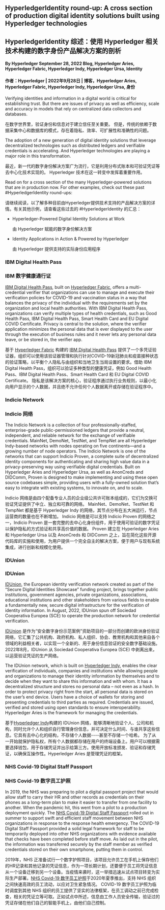 ## HyperledgerIdentity round-up: A cross section of production digital identity solutions built using Hyperledger technologies
## HyperledgerIdentity 综述：使用 Hyperledger 相关技术构建的数字身份产品解决方案的剖析

#### By Hyperledger September 28, 2022 Blog, Hyperledger Aries, Hyperledger Fabric, Hyperledger Indy, Hyperledger Ursa, Identity
#### 作者：Hyperledger | 2022年9月28日 | 博客，Hyperledger Aries, Hyperledger Fabric, Hyperledger Indy, Hyperledger Ursa, 身份

Verifying identities and information in a digital world is critical for establishing trust. But there are issues of privacy as well as efficiency, scale and accuracy in models that rely on centralized data collectors and databases. 

在数字世界里，验证身份和信息对于建立信任至关重要。 但是，传统的依赖于数据采集中心和数据库的模式，存在着隐私、效率、可扩展性和准确性的问题。

The adoption of a new generation of digital identity solutions that leverage decentralized technologies such as distributed ledgers and verifiable credentials is accelerating. And Hyperledger technologies are playing a major role in this transformation. 

最近，新一代的数字身份解决方案广为流行，它是利用分布式账本和可验证凭证等去中心化技术实现的。 Hyperledger 技术在这一转变中发挥着重要作用。

Read on for a cross section of the many Hyperledger-powered solutions that are in production now. For other examples, check out these past #HyperledgerIdentity round-ups:

请继续阅读，以了解多种目前由Hyperledger提供技术支持的产品解决方案的详情。有关其他示例，请查看这些过去的 #HyperledgerIdentity 的汇总：

- Hyperledger-Powered Digital Identity Solutions at Work  

  由 Hyperledger 赋能的数字身份解决方案
  
- Identity Applications in Action & Powered by Hyperledger

  由 Hyperledger 提供支持的实际身份应用程序

### IBM Digital Health Pass
### IBM 数字健康通行证

[IBM Digital Health Pass](https://www.ibm.com/products/digital-health-pass), built on [Hyperledger Fabric](https://www.hyperledger.org/use/fabric), offers a multi-credential verifier that organizations can use to manage and execute their verification policies for COVID-19 and vaccination status in a way that balances the privacy of the individual with the requirements set by the organization and local health authorities. With IBM Digital Health Pass, organizations can verify multiple types of health credentials, such as Good Health Pass, IBM Digital Health Pass, Smart Health Card and EU Digital COVID Certificate. Privacy is central to the solution, where the verifier application minimizes the personal data that is ever displayed to the user through the execution of business rules and it never lets any personal data leave, or be stored in, the verifier app.

基于 [Hyperledger Fabric](https://www.hyperledger.org/use/fabric) 构建的 [IBM Digital Health Pass](https://www.ibm.com/products/digital-health-pass) 提供了一个多凭证验证器，组织可以使用该验证器管理和执行针对COVID-19新冠肺炎和疫苗接种状态的验证策略，以平衡个人隐私与由组织和当地卫生当局设置的要求。借助 IBM Digital Health Pass，组织可以验证多种类型的健康凭证，例如 Good Health Pass、IBM Digital Health Pass、Smart Health Card 和 EU Digital COVID Certificate。 隐私是该解决方案的核心，验证程序通过执行业务规则，以最小化向用户显示的个人数据，并且绝不允许任何个人数据离开或存储在验证程序中。

### Indicio Network 
### Indicio 网络

The Indicio Network is a collection of four professionally-staffed, enterprise-grade public-permissioned ledgers that provide a neutral, independent, and reliable network for the exchange of verifiable credentials. MainNet, DemoNet, TestNet, and TempNet are all Hyperledger Indy-based networks with nodes operating on five continents—and a growing number of node operators. The Indicio Network is one of the networks that can support Indicio Proven, a complete suite of decentralized identity components for authenticating and sharing high value data in a privacy-preserving way using verifiable digital credentials. Built on Hyperledger Aries and Hyperledger Ursa, as well as AnonCreds and DIDComm, Proven is designed to make implementing and using these open source codebases simple, providing users with a fully-owned solution that’s easy to integrate with existing systems, to innovate on, and to scale.  

Indicio 网络是由四个配备专业人员的企业级公共许可账本组成的，它们为交换可验证凭证提供了中立、独立和可靠的网络。 MainNet、DemoNet、TestNet 和 TempNet 都是基于 Hyperledger Indy 的网络，其节点分布在五大洲运行，节点运营商的数量也在不断增加。 Indicio 网络是可以支持 Indicio Proven 的网络之一，Indicio Proven 是一套完整的去中心化身份组件，用于使用可验证的数字凭证以保护隐私的方式验证和共享高价值的数据。 Proven 建立在 Hyperledger Aries 和 Hyperledger Ursa 以及 AnonCreds 和 DIDComm 之上，旨在简化这些开源代码库的实施和使用，为用户提供一个完全自主的解决方案，便于用户与现有系统集成，进行创新和规模化使用。

### IDUnion 
### IDUnion

[IDUnion](https://idunion.org/?lang=en), the European identity verification network created as part of the “Secure Digital Identities Showcase” funding project, brings together public institutions, government agencies, private organizations, associations, educational institutions and other stakeholders from various fields to enable a fundamentally new, secure digital infrastructure for the verification of identity information. In August, 2022, IDUnion spun off Sociedad Cooperativa Europea (SCE) to operate the production network for credential verification. 

[IDUnion](https://idunion.org/?lang=en) 是作为“安全数字身份示范案例”资助项目的一部分而创建的欧洲身份验证网络，它汇集了公共机构、政府机构、私人组织、协会、教育机构和其他来自各个领域的利益相关者，以实现一个全新的、用于身份信息验证的安全数字基础设施。2022年8月，IDUnion 从 Sociedad Cooperativa Europea (SCE) 中剥离出来，以运营验证凭证的生产网络。

The IDUnion network, which is built on [Hyperledger Indy](https://www.hyperledger.org/use/hyperledger-indy), enables the clear verification of individuals, companies and institutions while allowing people and organizations to manage their identity information by themselves and to decide when they want to share this information and with whom. It has a decentralized structure and stores no personal data – not even as a hash. In order to protect privacy right from the start, all personal data is stored on the user’s end device. Users have a choice of wallets for storing and presenting credentials to third parties as required. Credentials are issued, verified and stored using open standards to ensure interoperability. Hyperledger Aries is the framework for managing the credentials.

基于[Hyperledger Indy](https://www.hyperledger.org/use/hyperledger-indy)构建的 IDUnion 网络，能够清晰地验证个人、公司和机构，同时允许个人和组织自行管理身份信息，并可决定什么时间、与谁共享这些信息。它具有去中心化的结构，不存储个人数据----甚至不存储一个哈希。 为了从一开始就保护隐私权，所有个人数据都存储在用户的终端设备上。用户可以根据需要选择钱包，用于存储凭证并出示给第三方。使用开放标准颁发、验证和存储凭证，以确保互操作性。Hyperledger Aries 是管理凭证的框架。

### NHS Covid-19 Digital Staff Passport
### NHS Covid-19 数字员工护照

In 2019, the NHS was preparing to pilot a digital passport project that would allow staff to carry their HR and other records as credentials on their phones as a long-term plan to make it easier to transfer from one facility to another. When the pandemic hit, this went from a pilot to a production deployment quickly. The [NHS Covid-19 Digital Staff Passport](https://beta.staffpassports.nhs.uk/) rolled out in summer to support swift and efficient staff movement between NHS organizations in response to the response health emergency. The COVID-19 Digital Staff Passport provided a solid legal framework for staff to be temporarily deployed into other NHS organizations with evidence available that checks have been completed before staff move. As laid out in the pilot, the information was transferred securely by the staff member as verified credentials stored on their own smartphone, putting them in control.

2019年，NHS 正准备试行一个数字护照项目，该项目允许员工在手机上保存他们的HR记录和其他记录的凭证信息，作为一项长期计划，还要便于员工将凭证信息从一个设备迁移到另一个设备。当疫情来袭时，这一举措迅速从试点项目转变为实际生产部署。[NHS Covid-19 数字员工护照](https://beta.staffpassports.nhs.uk/)于2020年夏季推出，支持 NHS 组织之间快速高效的员工流动，以应对卫生紧急情况。 COVID-19 数字员工护照为临时调度到其他 NHS 组织的员工提供了坚实的法律框架，在员工调动之前已完成检查，相关的凭证立等可取。正如试点中所述，信息由工作人员安全传输，验证过的凭证存储在他们自己的智能手机上，由他们自己控制。

